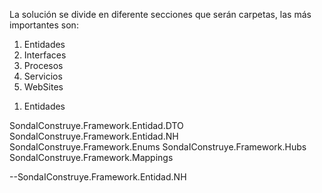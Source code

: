 La solución se divide en diferente secciones que serán carpetas, las más importantes son:

1. Entidades
2. Interfaces
3. Procesos
4. Servicios
5. WebSites


<!-- En este archivo desarrollaremos las características de cada sección. En otro archivo mostraremos un ejemplo de cada sección, y de cada proyecto de la misma. -->

1. Entidades
<!-- En esta sección se encontrarán los objetos que se mapearan al proyecto desde la base de datos, específicamente desde las tablas, sus filas serán las mapeadas como objetos. 
Tiene diferentes proyectos (bibliotecas de clases que apuntan a diferentes cosas pero con relación a los mismos objetos existentes).
Esta sección tiene diferentes proyectos (bibliotecas de clases) -->
SondaIConstruye.Framework.Entidad.DTO
SondaIConstruye.Framework.Entidad.NH
SondaIConstruye.Framework.Enums
SondaIConstruye.Framework.Hubs
SondaIConstruye.Framework.Mappings
<!-- Cada proyecto tendrá muchas carpetas dentro, esto refiere a los esquemas de la DB. Cada esquema tendrá sus clases que contendrán el código que crea y maneja a las Entidades.-->



<!-- PROYECTOS: -->

--SondaIConstruye.Framework.Entidad.NH
<!--
Las clases que determinarán el cuerpo de los objetos (sus propiedades y metodos) se encontrará en la carpeta NH dentro de cualquier esquema del proyecto "Entidad.NH" de la sección Entidades. La ruta es:
Entidades -> Sondal...Entidad.NH -> Pliego -> NH -> clases
-- "Pliego" representa el esquema en donde se encuentra la tabla. "NH" específica que es la carpeta en donde estarán las clases que se realizará la creacion, las otras tienen otros fines.
-->
